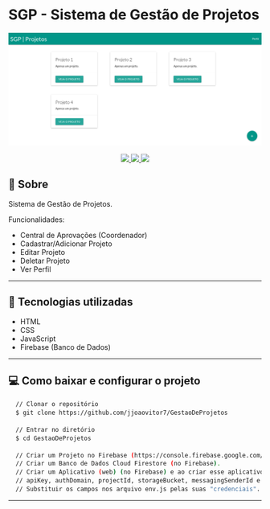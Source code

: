 # SGP - Sistema de Gestão de Projetos

<p align="center">
  <img src="./screenshots/1.png">
</p>

<p align="center">
  <a href="https://forthebadge.com"> <img src="https://forthebadge.com/images/badges/uses-html.svg" /> </a>
  <a href="https://forthebadge.com"> <img src="https://forthebadge.com/images/badges/uses-css.svg" /> </a>
  <a href="https://forthebadge.com"> <img src="https://forthebadge.com/images/badges/uses-js.svg" /> </a>
</p>

## :scroll: Sobre
Sistema de Gestão de Projetos.

Funcionalidades:
* Central de Aprovações (Coordenador)
* Cadastrar/Adicionar Projeto
* Editar Projeto
* Deletar Projeto
* Ver Perfil

---


## :rocket: Tecnologias utilizadas
* HTML
* CSS
* JavaScript
* Firebase (Banco de Dados)

---


## :computer: Como baixar e configurar o projeto
```bash
  // Clonar o repositório
  $ git clone https://github.com/jjoaovitor7/GestaoDeProjetos

  // Entrar no diretório
  $ cd GestaoDeProjetos

  // Criar um Projeto no Firebase (https://console.firebase.google.com/).
  // Criar um Banco de Dados Cloud Firestore (no Firebase).
  // Criar um Aplicativo (web) (no Firebase) e ao criar esse aplicativo você terá acesso à:
  // apiKey, authDomain, projectId, storageBucket, messagingSenderId e ao appId.
  // Substituir os campos nos arquivo env.js pelas suas "credenciais". (apiKey, authDomain, entre outros).
```

---
